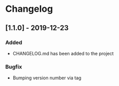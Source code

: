 # Changelog

## [1.1.0] - 2019-12-23
### Added
- CHANGELOG.md has been added to the project

### Bugfix
- Bumping version number via tag